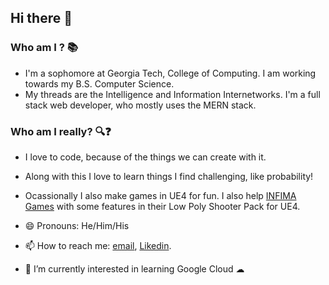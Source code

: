 ## Hi there 👋

### Who am I ? 📚
  - I'm a sophomore at Georgia Tech, College of Computing. I am working towards my B.S. Computer Science.
  - My threads are the Intelligence and Information Internetworks. I'm a full stack web developer, who mostly uses the MERN stack.

### Who am I really? 🔍❓
  - I love to code, because of the things we can create with it. 
  - Along with this I love to learn things I find challenging, like probability! 
  - Ocassionally I also make games in UE4 for fun. I also help [INFIMA Games](https://twitter.com/InfimaGames) with some features in their Low Poly Shooter Pack for UE4.

- 😄 Pronouns: He/Him/His
- 📫 How to reach me: [email](sbhat97@gatech.edu), [Likedin](www.linkedin.com/in/krishna231).
- 🌱 I’m currently interested in learning Google Cloud ☁ 


<!--
**SKB231/SKB231** is a ✨ _special_ ✨ repository because its `README.md` (this file) appears on your GitHub profile.

Here are some ideas to get you started:

- 🔭 I’m currently working on ...
- 🌱 I’m currently learning ...
- 👯 I’m looking to collaborate on ...
- 🤔 I’m looking for help with ...
- 💬 Ask me about ...
- 📫 How to reach me: ...
- 😄 Pronouns: ...
- ⚡ Fun fact: ...
-->
